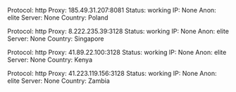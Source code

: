 Protocol: http
Proxy: 185.49.31.207:8081
Status: working
IP: None
Anon: elite
Server: None
Country: Poland

Protocol: http
Proxy: 8.222.235.39:3128
Status: working
IP: None
Anon: elite
Server: None
Country: Singapore

Protocol: http
Proxy: 41.89.22.100:3128
Status: working
IP: None
Anon: elite
Server: None
Country: Kenya

Protocol: http
Proxy: 41.223.119.156:3128
Status: working
IP: None
Anon: elite
Server: None
Country: Zambia


